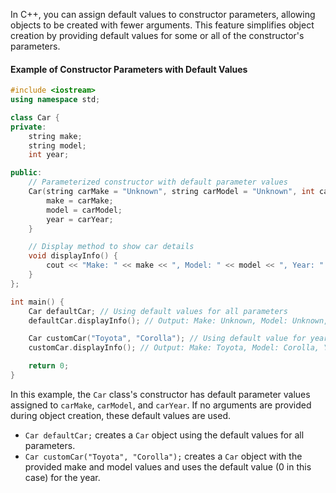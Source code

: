 [//]: # (#### Constructor Parameters with Default Values)

In C++, you can assign default values to constructor parameters, allowing objects to be created with fewer arguments. This feature simplifies object creation by providing default values for some or all of the constructor's parameters.

#### Example of Constructor Parameters with Default Values

```cpp
#include <iostream>
using namespace std;

class Car {
private:
    string make;
    string model;
    int year;

public:
    // Parameterized constructor with default parameter values
    Car(string carMake = "Unknown", string carModel = "Unknown", int carYear = 0) {
        make = carMake;
        model = carModel;
        year = carYear;
    }

    // Display method to show car details
    void displayInfo() {
        cout << "Make: " << make << ", Model: " << model << ", Year: " << year << endl;
    }
};

int main() {
    Car defaultCar; // Using default values for all parameters
    defaultCar.displayInfo(); // Output: Make: Unknown, Model: Unknown, Year: 0

    Car customCar("Toyota", "Corolla"); // Using default value for year
    customCar.displayInfo(); // Output: Make: Toyota, Model: Corolla, Year: 0

    return 0;
}
```

In this example, the `Car` class's constructor has default parameter values assigned to `carMake`, `carModel`, and `carYear`. If no arguments are provided during object creation, these default values are used.

- `Car defaultCar;` creates a `Car` object using the default values for all parameters.
- `Car customCar("Toyota", "Corolla");` creates a `Car` object with the provided make and model values and uses the default value (0 in this case) for the year.
